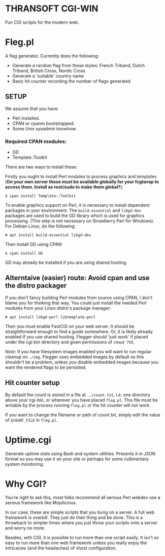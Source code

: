 THRANSOFT CGI-WIN
=========================
Fun CGI scripts for the modern web.

# Fleg.pl
A flag generator. Currently does the following:
- Generate a random flag from these styles: French Triband, Dutch Triband, British Cross, Nordic Cross
- Generate a 'suitable' country name
- Basic hit counter recording the number of flags generated

## SETUP 
We assume that you have:
* Perl installed.
* CPAN or cpanm bootstrapped.
* Some Unix sysadmin knowhow.

### Required CPAN modules: 
- GD
- Template::Toolkit 

There are two ways to install these:

Firstly you ought to install Perl modules to process graphics and templates (**On your own server these must be available globally for your fcgiwrap to access them. Install as root/sudo to make them global?**):

```
$ cpan install Template::Toolkit
```

To enable graphics support on Perl, it is necessary to install dependent packages in your environment. The `build-essential` and `libgd-dev` packages are used to build the GD library which is used for graphics processing. (This step is not necessary on Strawberry Perl for Windows). For Debian Linux, do the following:

```
# apt install build-essential libgd-dev
```

Then install GD using CPAN:

```
$ cpan install GD
```

GD may already be installed if you are using shared hosting.

## Alterntaive (easier) route: Avoid cpan and use the distro packager
If you don't fancy building Perl modules from source using CPAN, I don't blame you for thinking that way. You could just install the needed Perl modules from your Linux distro's package manager:

```
# apt install libgd-perl libtemplate-perl 
```

Then you must enable FastCGI on your web server. It should be straightforward enough to find a guide somewhere. Or, it is likely already enabled if you use shared hosting. Flegger should 'just work' if placed under the cgi-bin directory and given permissions of `chmod 755`.

*Note:* If you have filesystem images enabled you will want to run regular cleanup on `./img`. Flegger uses embedded images by default so this shouldn't be a problem, unless you disable embedded images because you want the rendered flags to be persisted.

## Hit counter setup
By default the count is stored in a file at `../count.txt`, i.e. one directory above your cgi-bin, or wherever you have placed `fleg.pl`. This file must be writable by the process running `fleg.pl` or the hit counter will not work. 

If you want to change the filename or path of count.txt, simply edit the value of `$COUNT_FILE` in `fleg.pl`.

# Uptime.cgi
Generate uptime stats using Bash and system utilities. Presents it in JSON format so you may use it on your site or perhaps for some rudimentary system monitoring.

# Why CGI?
You're right to ask this, most folks recommend all serious Perl webdev use a serious framework like Mojolicious.

In our case, these are simple scripts that you bung on a server. A full web framework is overkill. They just do their thing and be done. This is a throwback to simpler times where you just throw your scripts onto a server and worry no more.

Besides, with CGI, it is possible to run more than one script easily. It isn't so easy to run more than one web framework unless you really enjoy the intricacies (and the headaches) of vhost configuration.
